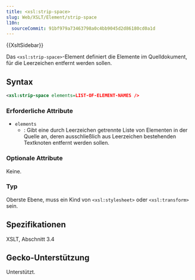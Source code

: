 ```yaml
---
title: <xsl:strip-space>
slug: Web/XSLT/Element/strip-space
l10n:
  sourceCommit: 91bf979a73463798a0c4bb9045d2d86180cd0a1d
---
```


{{XsltSidebar}}

Das `<xsl:strip-space>`-Element definiert die Elemente im Quelldokument, für die Leerzeichen entfernt werden sollen.

## Syntax

```xml
<xsl:strip-space elements=LIST-OF-ELEMENT-NAMES />
```

### Erforderliche Attribute

- `elements`
  - : Gibt eine durch Leerzeichen getrennte Liste von Elementen in der Quelle an, deren ausschließlich aus Leerzeichen bestehenden Textknoten entfernt werden sollen.

### Optionale Attribute

Keine.

### Typ

Oberste Ebene, muss ein Kind von `<xsl:stylesheet>` oder `<xsl:transform>` sein.

## Spezifikationen

XSLT, Abschnitt 3.4

## Gecko-Unterstützung

Unterstützt.
